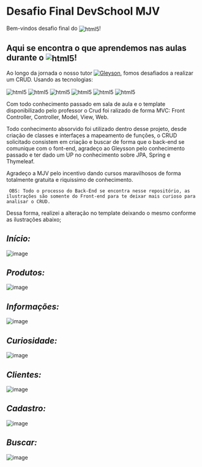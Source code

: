 # Desafio Final DevSchool MJV
<div style="display: inline_block">
Bem-vindos desafio final do <img  align="center" alt="html5" src="https://img.shields.io/static/v1?label=DevSchool&message=MJV&color=blueviolet"/>!
</div> 

## Aqui se encontra o que aprendemos nas aulas durante o <img  align="center" alt="html5" src="https://img.shields.io/static/v1?label=DevSchool&message=MJV&color=blueviolet"/>! 

  Ao longo da jornada o nosso tutor [![Gleyson](https://user-images.githubusercontent.com/72114370/151033239-7fbb7859-b24e-44d8-8f5e-d147553c492c.png)](https://github.com/glysns), fomos desafiados a realizar um CRUD.
  Usando as tecnologias:
  
  <img  align="center" alt="html5" src="https://img.shields.io/badge/Thymeleaf-%23005C0F.svg?style=for-the-badge&logo=Thymeleaf&logoColor=white"/>  
  <img  align="center" alt="html5" src="https://img.shields.io/badge/apache_maven-C71A36?style=for-the-badge&logo=apachemaven&logoColor=white"/>  
  <img  align="center" alt="html5" src="https://img.shields.io/badge/Spring_Boot-F2F4F9?style=for-the-badge&logo=spring-boot"/>
  <img  align="center" alt="html5" src="https://img.shields.io/badge/PostgreSQL-316192?style=for-the-badge&logo=postgresql&logoColor=white"/>
  <img  align="center" alt="html5" src="https://img.shields.io/badge/Hibernate-59666C?style=for-the-badge&logo=Hibernate&logoColor=white"/>  
 <img  align="center" alt="html5" src="https://img.shields.io/badge/Spring-6DB33F?style=for-the-badge&logo=spring&logoColor=white"/>

  Com todo conhecimento passado em sala de aula e o template disponibilizado pelo professor o Crud foi ralizado de forma MVC: Front Controller, Controller, Model, View, Web.
  
  Todo conhecimento absorvido foi utilizado dentro desse projeto, desde criação de classes e interfaçes a mapeamento de funções, o CRUD solicitado consistem em criação e buscar   de forma que o back-end se comunique com o font-end, agradeço ao Gleysson pelo conhecimento passado e ter dado um UP no conhecimento sobre JPA, Spring e Thymeleaf.
  
  Agradeço a MJV pelo incentivo dando cursos maravilhosos de forma totalmente gratuita e riquissimo de conhecimento. 
  
     OBS: Todo o processo do Back-End se encontra nesse repositório, as ilustrações são somente do Front-end para te deixar mais curioso para analisar o CRUD.   
  
  Dessa forma, realizei a alteração no template deixando o mesmo conforme as ilustrações abaixo;
  
  ## *Início:*
  ![image](https://user-images.githubusercontent.com/72114370/151039638-9889cd26-f18a-4afd-b44b-a552423fd144.png)
  
 ## *Produtos:*
  ![image](https://user-images.githubusercontent.com/72114370/151039782-7a68289e-3ebc-4fab-8d03-bf508773e416.png)
  
 ## *Informações:*
  ![image](https://user-images.githubusercontent.com/72114370/151039871-f1283f71-ab4e-4ee7-9d7a-f3accb6ed077.png)
  
  ## *Curiosidade:*
  ![image](https://user-images.githubusercontent.com/72114370/151040224-85a9c87c-c1d2-489a-9a46-cccc4a9a8f6e.png)
    
  ## *Clientes:*
  ![image](https://user-images.githubusercontent.com/72114370/151040448-7f376006-360b-4bb0-95be-4c521f53a1c1.png)
  
   ## *Cadastro:*
  ![image](https://user-images.githubusercontent.com/72114370/151040593-6ecb4681-9def-4753-bb52-b2951528a918.png)
  
   ## *Buscar:*
   ![image](https://user-images.githubusercontent.com/72114370/151040683-f60217c7-3e98-4539-b31a-972519284be4.png)



